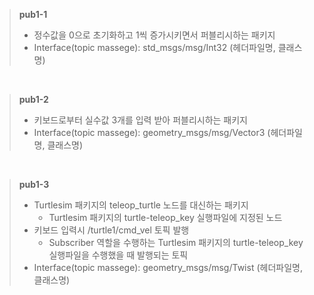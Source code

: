 > **pub1-1**
> - 정수값을 0으로 초기화하고 1씩 증가시키면서 퍼블리시하는 패키지
> - Interface(topic massege): std_msgs/msg/Int32 (헤더파일명, 클래스명)

<br/>

> **pub1-2**
> - 키보드로부터 실수값 3개를 입력 받아 퍼블리시하는 패키지
> - Interface(topic massege): geometry_msgs/msg/Vector3 (헤더파일명, 클래스명)

<br/>

> **pub1-3**
> - Turtlesim 패키지의 teleop_turtle 노드를 대신하는 패키지
>   - Turtlesim 패키지의 turtle-teleop_key 실행파일에 지정된 노드
> - 키보드 입력시 /turtle1/cmd_vel 토픽 발행
>   - Subscriber 역할을 수행하는 Turtlesim 패키지의 turtle-teleop_key 실행파일을 수행했을 때 발행되는 토픽
> - Interface(topic massege): geometry_msgs/msg/Twist (헤더파일명, 클래스명)
